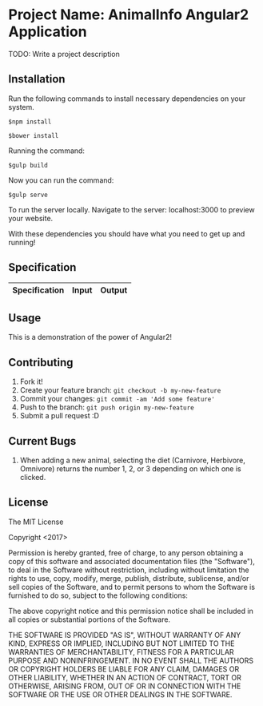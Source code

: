 # Project Name: AnimalInfo Angular2 Application


TODO: Write a project description

## Installation

Run the following commands to install necessary dependencies on your system.

```console
$npm install
```

```console
$bower install
```
Running the command:
```console
$gulp build
```
Now you can run the command:
```console
$gulp serve
```
To run the server locally.
Navigate to the server: localhost:3000 to preview your website.


With these dependencies you should have what you need to get up and running!

## Specification

| Specification        | Input          | Output  |
| ------------- |:-------------:| -----:|

## Usage

This is a demonstration of the power of Angular2!

## Contributing

1. Fork it!
2. Create your feature branch: `git checkout -b my-new-feature`
3. Commit your changes: `git commit -am 'Add some feature'`
4. Push to the branch: `git push origin my-new-feature`
5. Submit a pull request :D

## Current Bugs

1. When adding a new animal, selecting the diet (Carnivore, Herbivore, Omnivore) returns the number 1, 2, or 3 depending on which one is clicked.

## License

The MIT License

Copyright <2017> <Ethan Luts>

Permission is hereby granted, free of charge, to any person obtaining a copy of this software and associated documentation files (the "Software"), to deal in the Software without restriction, including without limitation the rights to use, copy, modify, merge, publish, distribute, sublicense, and/or sell copies of the Software, and to permit persons to whom the Software is furnished to do so, subject to the following conditions:

The above copyright notice and this permission notice shall be included in all copies or substantial portions of the Software.

THE SOFTWARE IS PROVIDED "AS IS", WITHOUT WARRANTY OF ANY KIND, EXPRESS OR IMPLIED, INCLUDING BUT NOT LIMITED TO THE WARRANTIES OF MERCHANTABILITY, FITNESS FOR A PARTICULAR PURPOSE AND NONINFRINGEMENT. IN NO EVENT SHALL THE AUTHORS OR COPYRIGHT HOLDERS BE LIABLE FOR ANY CLAIM, DAMAGES OR OTHER LIABILITY, WHETHER IN AN ACTION OF CONTRACT, TORT OR OTHERWISE, ARISING FROM, OUT OF OR IN CONNECTION WITH THE SOFTWARE OR THE USE OR OTHER DEALINGS IN THE SOFTWARE.
